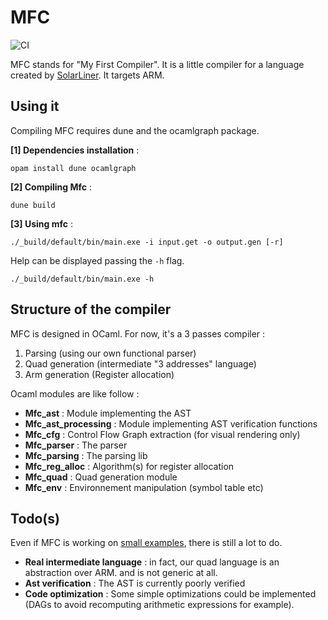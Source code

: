 # MFC

![CI](https://github.com/jdrprod/mfc/workflows/CI/badge.svg)

MFC stands for "My First Compiler". It is a little compiler for a language created by [SolarLiner](https://github.com/solarliner). It targets ARM.

## Using it

Compiling MFC requires dune and the ocamlgraph package.

**[1] Dependencies installation** :
```
opam install dune ocamlgraph
```

**[2] Compiling Mfc** :
```
dune build
```

**[3] Using mfc** :
```
./_build/default/bin/main.exe -i input.get -o output.gen [-r]
```

Help can be displayed passing the `-h` flag.

```
./_build/default/bin/main.exe -h
```


## Structure of the compiler

MFC is designed in OCaml. For now, it's a 3 passes compiler :
1. Parsing (using our own functional parser)
2. Quad generation (intermediate "3 addresses" language)
3. Arm generation (Register allocation)

Ocaml modules are like follow :
+ **Mfc_ast** : Module implementing the AST 
+ **Mfc_ast_processing** : Module implementing AST verification functions
+ **Mfc_cfg** : Control Flow Graph extraction (for visual rendering only)
+ **Mfc_parser** : The parser
+ **Mfc_parsing** : The parsing lib
+ **Mfc_reg_alloc** : Algorithm(s) for register allocation
+ **Mfc_quad** : Quad generation module
+ **Mfc_env** : Environnement manipulation (symbol table etc)

## Todo(s)

Even if MFC is working on [small examples](https://github.com/jdrprod/mfc/examples), there is still a lot to do.

+ **Real intermediate language** : in fact, our quad language is an abstraction over ARM. and is not generic at all.
+ **Ast verification** : The AST is currently poorly verified
+ **Code optimization** : Some simple optimizations could be implemented (DAGs to avoid recomputing arithmetic expressions for example).

